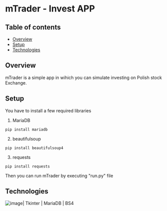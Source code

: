# mTrader - Invest APP
## Table of contents

* [Overview](#Overview)
* [Setup](#Setup)
* [Technologies](#Technologies)

## Overview
mTrader is a simple app in wihich you can simulate investing on Polish stock Exchange.

## Setup
You have to install a few required libraries

1. MariaDB
```
pip install mariadb
```
2. beautifulsoup 
```
pip install beautifulsoup4
```
3. requests
```
pip install requests
```
Then you can run mTrader by executing "run.py" file

## Technologies



 ![image](https://img.shields.io/badge/Python-000000?style=for-the-badge&logo=python&logoColor=blue)| Tkinter | MariaDB | BS4